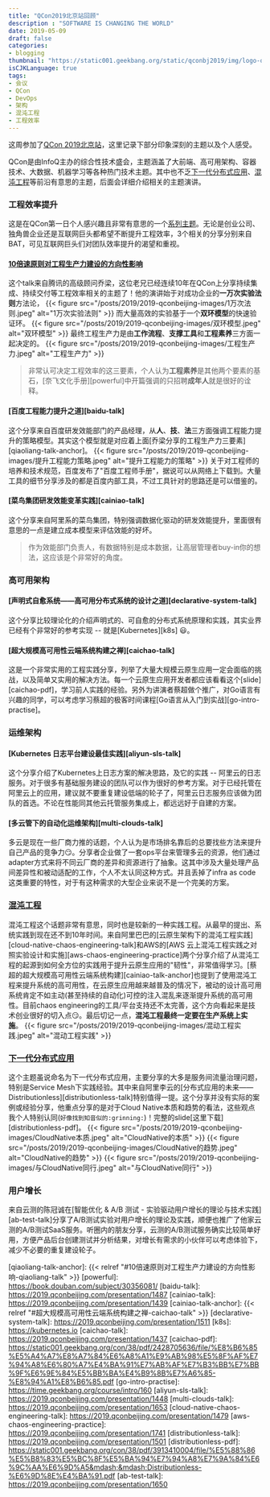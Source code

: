 ```yaml
---
title: "QCon2019北京站回顾"
description : "SOFTWARE IS CHANGING THE WORLD"
date: 2019-05-09
draft: false
categories:
- blogging
thumbnail: "https://static001.geekbang.org/static/qconbj2019/img/logo-qcon-bj-10th.0a0e2a4.svg"
isCJKLanguage: true
tags:
- 会议
- QCon
- DevOps
- 架构
- 混沌工程
- 工程效率
---
```


这周参加了[QCon 2019北京站][qconbj-2019]，这里记录下部分印象深刻的主题以及个人感受。

QCon是由InfoQ主办的综合性技术盛会，主题涵盖了大前端、高可用架构、容器技术、大数据、机器学习等各种热门技术主题。其中也不乏[下一代分布式应用][next-gen-ha-system]、[混沌工程][chaos-engineering-themes]等前沿有意思的主题，后面会详细介绍相关的主题演讲。

<!--more-->

### 工程效率提升

这是在QCon第一日个人感兴趣且非常有意思的一个[系列主题][dev-productivity]。无论是创业公司、独角兽企业还是互联网巨头都希望不断提升工程效率，3个相关的分享分别来自BAT，可见互联网巨头们对团队效率提升的渴望和重视。

#### [10倍速原则对工程生产力建设的方向性影响][qiaoliang-talk]

这个talk来自腾讯的高级顾问乔梁，这位老兄已经连续10年在QCon上分享持续集成、持续交付等工程效率相关的主题了！他的演讲始于对成功企业的**一万次实验法则**方法论，
{{< figure src="/posts/2019/2019-qconbeijing-images/1万次法则.jpeg" alt="1万次实验法则" >}}
而大量高效的实验基于一个**双环模型**的快速验证环。
{{< figure src="/posts/2019/2019-qconbeijing-images/双环模型.jpeg" alt="双环模型" >}}
最终工程生产力是由**工作流程**、**支撑工具**和**工程素养**三方面一起决定的。
{{< figure src="/posts/2019/2019-qconbeijing-images/工程生产力.jpeg" alt="工程生产力" >}}

>  非常认可决定工程效率的这三要素，个人认为**工程素养**是其他两个要素的基石，[奈飞文化手册][powerful]中开篇强调的只招聘**成年人**就是很好的诠释。

#### [百度工程能力提升之道][baidu-talk]

这个分享来自百度研发效能部门的产品经理，从**人**、**技**、**法**三方面强调工程能力提升的策略模型。其实这个模型就是对应着上面[乔梁分享的工程生产力三要素][qiaoliang-talk-anchor]。
{{< figure src="/posts/2019/2019-qconbeijing-images/提升工程能力策略.jpeg" alt="提升工程能力的策略" >}}
关于对工程师的培养和技术规范，百度发布了"百度工程师手册"，据说可以从网络上下载到。大量工具的细节分享涉及的都是百度内部工具，不过工具针对的思路还是可以借鉴的。

#### [菜鸟集团研发效能变革实践][cainiao-talk]

这个分享来自阿里系的菜鸟集团，特别强调数据化驱动的研发效能提升，里面很有意思的一点是建立成本模型来评估效能的好坏。

> 作为效能部门负责人，有数据特别是成本数据，让高层管理者buy-in你的想法，这应该是个非常好的角度。

### 高可用架构

#### [声明式自愈系统——高可用分布式系统的设计之道][declarative-system-talk]

这个分享比较理论化的介绍声明式的、可自愈的分布式系统原理和实践，其实业界已经有个非常好的参考实现 -- 就是[Kubernetes][k8s] :smiley:。

#### [超大规模高可用性云端系统构建之禅][caichao-talk]

这是一个非常实用的工程实践分享，列举了大量大规模云原生应用一定会面临的挑战，以及简单又实用的解决方法。每一个云原生应用开发者都应该看看这个[slide][caichao-pdf]，学习前人实践的经验。另外为讲演者蔡超做个推广，对Go语言有兴趣的同学，可以考虑学习蔡超的极客时间课程[Go语言从入门到实战][go-intro-practise]。

### 运维架构

#### [Kubernetes 日志平台建设最佳实践][aliyun-sls-talk]

这个分享介绍了Kubernetes上日志方案的解决思路，及它的实践 -- 阿里云的日志服务。对于很多有基础服务建设的团队可以作为很好的参考方案。对于已经托管在阿里云上的应用，建议就不要重复建设低端的轮子了，阿里云日志服务应该做为团队的首选。不论在性能同其他云托管服务集成上，都远远好于自建的方案。

#### [多云管下的自动化运维架构][multi-clouds-talk]

多云是现在一些厂商力推的话题，个人认为是市场排名靠后的总要找些方法来提升自己产品的竞争力:smirk:。分享者企业做了一套ops平台来管理多云的资源，他们通过adapter方式来将不同云厂商的差异和资源进行了抽象。这其中涉及大量处理产品间差异性和被动适配的工作，个人不太认同这种方式。并且丢掉了infra as code这类重要的特性，对于有这种需求的大型企业来说不是一个完美的方案。

### [混沌工程][chaos-engineering-themes]

混沌工程这个话题非常有意思，同时也是较新的一种实践工程。从最早的提出、系统实践到现在还不到10年时间。来自阿里巴巴的[云原生架构下的混沌工程实践][cloud-native-chaos-engineering-talk]和AWS的[AWS 云上混沌工程实践之对照实验设计和实施][aws-chaos-engineering-practice]两个分享介绍了从混沌工程的起源到如何全方位的实践用于提升云原生应用的"韧性"，非常值得学习。[蔡超的超大规模高可用性云端系统构建][cainiao-talk-anchor]也提到了使用混沌工程来提升系统的高可用性，在云原生应用越来越普及的情况下，被动的设计高可用系统肯定不如主动(甚至持续的自动化)可控的注入混乱来逐渐提升系统的高可用性。目前chaos engineering的工具/平台支持还不太完善，这个方向看起来是技术创业很好的切入点:smirk:。最后切记一点，**混沌工程最终一定要在生产系统上实施**。
{{< figure src="/posts/2019/2019-qconbeijing-images/混动工程实践.jpeg" alt="混动工程实践" >}}

### [下一代分布式应用][next-gen-ha-system]

这个主题虽说命名为下一代分布式应用，主要分享的大多是服务间流量治理问题，特别是Service Mesh下实践经验。其中来自阿里李云的[分布式应用的未来——Distributionless][distributionless-talk]特别值得一提。这个分享并没有实际的案例或经验分享，他重点分享的是对于Cloud Native本质和趋势的看法，这些观点我个人特别认同(`好像找到知音似的:grinning:`)！完整的slide[这里下载][distributionless-pdf]。
{{< figure src="/posts/2019/2019-qconbeijing-images/CloudNative本质.jpeg" alt="CloudNative的本质" >}}
{{< figure src="/posts/2019/2019-qconbeijing-images/CloudNative的趋势.jpeg" alt="CloudNative的趋势" >}}
{{< figure src="/posts/2019/2019-qconbeijing-images/与CloudNative同行.jpeg" alt="与CloudNative同行" >}}

### 用户增长

来自云测的陈冠诚在[智能优化 & A/B 测试 - 实验驱动用户增长的理论与技术实践][ab-test-talk]分享了A/B测试实验对用户增长的理论及实践，顺便也推广了他家云测的A/B测试SaaS服务。听圈内的朋友分享，云测的A/B测试服务确实比较简单好用，方便产品后台创建测试并分析结果，对增长有需求的小伙伴可以考虑体验下，减少不必要的重复建设轮子。

[qconbj-2019]: https://2019.qconbeijing.com/
[next-gen-ha-system]: https://2019.qconbeijing.com/track/501
[chaos-engineering-themes]: https://2019.qconbeijing.com/track/565
[dev-productivity]: https://2019.qconbeijing.com/track/499
[qiaoliang-talk]: https://2019.qconbeijing.com/presentation/1505
[qiaoliang-talk-anchor]: {{< relref "#10倍速原则对工程生产力建设的方向性影响-qiaoliang-talk" >}}
[powerful]: https://book.douban.com/subject/30356081/
[baidu-talk]: https://2019.qconbeijing.com/presentation/1487
[cainiao-talk]: https://2019.qconbeijing.com/presentation/1439
[cainiao-talk-anchor]: {{< relref "#超大规模高可用性云端系统构建之禅-caichao-talk" >}}
[declarative-system-talk]: https://2019.qconbeijing.com/presentation/1511
[k8s]: https://kubernetes.io
[caichao-talk]: https://2019.qconbeijing.com/presentation/1437
[caichao-pdf]: https://static001.geekbang.org/con/38/pdf/2428705636/file/%E8%B6%85%E5%A4%A7%E8%A7%84%E6%A8%A1%E9%AB%98%E5%8F%AF%E7%94%A8%E6%80%A7%E4%BA%91%E7%AB%AF%E7%B3%BB%E7%BB%9F%E6%9E%84%E5%BB%BA%E4%B9%8B%E7%A6%85-%E8%94%A1%E8%B6%85.pdf
[go-intro-practise]: https://time.geekbang.org/course/intro/160
[aliyun-sls-talk]: https://2019.qconbeijing.com/presentation/1448
[multi-clouds-talk]: https://2019.qconbeijing.com/presentation/1653
[cloud-native-chaos-engineering-talk]: https://2019.qconbeijing.com/presentation/1479
[aws-chaos-engineering-practice]: https://2019.qconbeijing.com/presentation/1741
[distributionless-talk]: https://2019.qconbeijing.com/presentation/1501
[distributionless-pdf]: https://static001.geekbang.org/con/38/pdf/3913410004/file/%E5%88%86%E5%B8%83%E5%BC%8F%E5%BA%94%E7%94%A8%E7%9A%84%E6%9C%AA%E6%9D%A5&mdash;&mdash;Distributionless-%E6%9D%8E%E4%BA%91.pdf
[ab-test-talk]: https://2019.qconbeijing.com/presentation/1650
